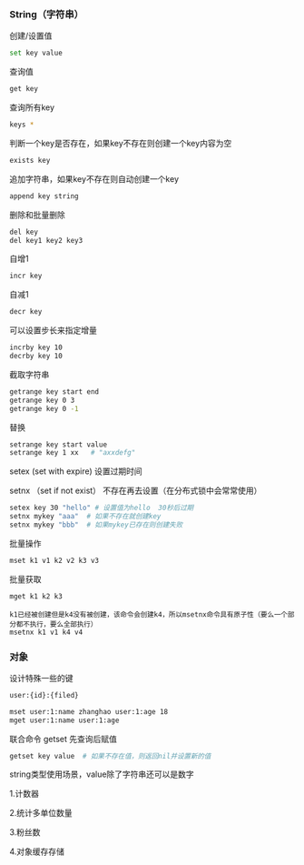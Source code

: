 ### String（字符串）

创建/设置值

```bash
set key value
```

查询值

```bash
get key
```

查询所有key

```bash
keys *
```

判断一个key是否存在，如果key不存在则创建一个key内容为空

```bash
exists key
```

追加字符串，如果key不存在则自动创建一个key

```bash
append key string
```

删除和批量删除

```bash
del key
del key1 key2 key3
```

自增1

```bash
incr key
```

自减1

```bash
decr key
```

可以设置步长来指定增量

```bash
incrby key 10
decrby key 10
```

截取字符串

```bash
getrange key start end
getrange key 0 3
getrange key 0 -1
```



替换

```bash
setrange key start value
setrange key 1 xx   # "axxdefg"
```



setex   (set with expire)  设置过期时间

setnx （set if not exist） 不存在再去设置（在分布式锁中会常常使用）

```bash
setex key 30 "hello" # 设置值为hello  30秒后过期
setnx mykey "aaa"  # 如果不存在就创建key
setnx mykey "bbb"  # 如果mykey已存在则创建失败
```



批量操作

```bash
mset k1 v1 k2 v2 k3 v3
```

批量获取

```bash
mget k1 k2 k3
```

```
k1已经被创建但是k4没有被创建，该命令会创建k4，所以msetnx命令具有原子性（要么一个部分都不执行，要么全部执行）
msetnx k1 v1 k4 v4
```



### 对象

设计特殊一些的键

```bash
user:{id}:{filed}
```

```bash
mset user:1:name zhanghao user:1:age 18
mget user:1:name user:1:age
```



联合命令 getset  先查询后赋值

```bash
getset key value  # 如果不存在值，则返回nil并设置新的值
```



string类型使用场景，value除了字符串还可以是数字

1.计数器

2.统计多单位数量 

3.粉丝数

4.对象缓存存储